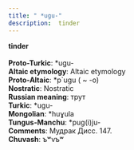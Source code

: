 ```yaml
---
title: " *ugu-"
description:  tinder
---
```

<strong> tinder</strong><br><br>
<strong>Proto-Turkic</strong>:  *ugu-<br>
<strong>Altaic etymology</strong>:  Altaic etymology<br>
<strong> Proto-Altaic</strong>:  *p`ugu ( ~ -o)<br>
<strong>Nostratic</strong>:  Nostratic<br>
<strong>Russian meaning</strong>:  трут<br>
<strong>Turkic</strong>:  *ugu-<br>
<strong>Mongolian</strong>:  *huɣula<br>
<strong>Tungus-Manchu</strong>:  *pug(i)ju-<br>
<strong>Comments</strong>:  Мудрак Дисс. 147.<br>
<strong>Chuvash</strong>:  ъʷvъʷ<br>



